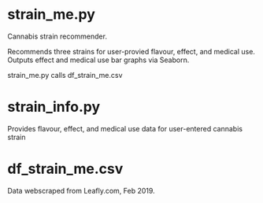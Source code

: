 # strain_me.py
Cannabis strain recommender.

Recommends three strains for user-provied flavour, effect, and medical use.
Outputs effect and medical use bar graphs via Seaborn.

strain_me.py calls df_strain_me.csv

# strain_info.py
Provides flavour, effect, and medical use data for user-entered cannabis strain

# df_strain_me.csv
Data webscraped from Leafly.com, Feb 2019.
